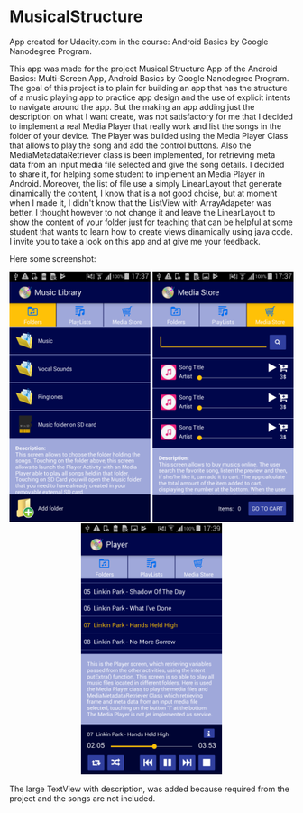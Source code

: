 # MusicalStructure
App created for Udacity.com in the course: Android Basics by Google Nanodegree Program.

This app was made for the project Musical Structure App of the Android Basics: Multi-Screen App, Android Basics by Google Nanodegree Program. 
The goal of this project is to plain for building an app that has the structure of a music playing app to practice app design and the use of explicit intents to navigate around the app. But the making an app adding just the description on what I want create, was not satisfactory for me that I decided to implement a real Media Player that really work and list the songs in the folder of your device. 
The Player was builded using the Media Player Class that allows to play the song and add the control buttons. Also the MediaMetadataRetriever class is been implemented, for retrieving meta data from an input media file selected and give the song details. I decided to share it, for helping some student to implement an Media Player in Android.
Moreover, the list of file use a simply LinearLayout that generate dinamically the content, I know that is a not good choise, but at moment when I made it, I didn't know that the ListView with ArrayAdapeter was better. I thought however to not change it and leave the LinearLayout to show the content of your folder just for teaching that can be helpful at some student that wants to learn how to create views dinamically using java code. I invite you to take a look on this app and at give me your feedback. 


Here some screenshot:

<p align="center">
  <img src="https://raw.githubusercontent.com/Giusan82/MusicalStructure/master/Screenshot_2017-07-01-17-37-22.png" width="250"/>
  <img src="https://raw.githubusercontent.com/Giusan82/MusicalStructure/master/Screenshot_2017-07-01-17-37-44.png" width="250"/>
  <img src="https://raw.githubusercontent.com/Giusan82/MusicalStructure/master/Screenshot_2017-07-01-17-39-06.png" width="250"/>
</p>


The large TextView with description, was added because required from the project and the songs are not included.
